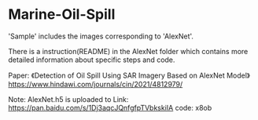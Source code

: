 # Marine-Oil-Spill

'Sample' includes the images corresponding to 'AlexNet'.

 There is a instruction(README) in the AlexNet folder which contains more detailed information about specific steps and code.

Paper: 《Detection of Oil Spill Using SAR Imagery Based on AlexNet Model》
       https://www.hindawi.com/journals/cin/2021/4812979/

Note: AlexNet.h5 is uploaded to Link:  https://pan.baidu.com/s/1Dj3aqcJQnfgfpTVbkskiIA code: x8ob 
